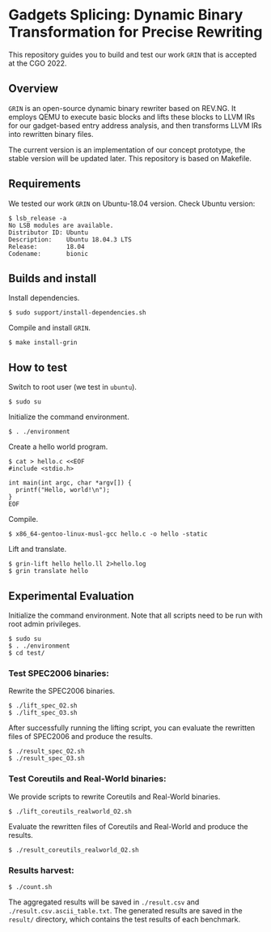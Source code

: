 # Gadgets Splicing: Dynamic Binary Transformation for Precise Rewriting

This repository guides you to build and test our work `GRIN` that is accepted at the CGO 2022.

## Overview

`GRIN` is an open-source dynamic binary rewriter based on REV.NG. It employs QEMU to execute basic blocks and lifts these blocks to LLVM IRs for our gadget-based entry address analysis, and then transforms LLVM IRs into rewritten binary files. 

The current version is an implementation of our concept prototype, the stable version will be updated later. This repository is based on Makefile.

## Requirements

We tested our work `GRIN` on Ubuntu-18.04 version. Check Ubuntu version:

```
$ lsb_release -a
No LSB modules are available.
Distributor ID: Ubuntu
Description:    Ubuntu 18.04.3 LTS
Release:        18.04
Codename:       bionic
```

## Builds and install

Install dependencies.

```
$ sudo support/install-dependencies.sh
```


Compile and install `GRIN`.

```
$ make install-grin
```

## How to test

Switch to root user (we test in `ubuntu`).

```
$ sudo su
```

Initialize the command environment.

```
$ . ./environment
```

Create a hello world program.

```
$ cat > hello.c <<EOF
#include <stdio.h>

int main(int argc, char *argv[]) {
  printf("Hello, world!\n");
}
EOF
```

Compile.

```
$ x86_64-gentoo-linux-musl-gcc hello.c -o hello -static
```

Lift and translate.

```
$ grin-lift hello hello.ll 2>hello.log
$ grin translate hello
```

## Experimental Evaluation


Initialize the command environment. Note that all scripts need to be run with root admin privileges.

```
$ sudo su
$ . ./environment
$ cd test/
```
### Test SPEC2006 binaries:

Rewrite the SPEC2006 binaries.

```
$ ./lift_spec_O2.sh
$ ./lift_spec_O3.sh
```

After successfully running the lifting script, you can evaluate the rewritten files of SPEC2006 and produce the results.

```
$ ./result_spec_O2.sh
$ ./result_spec_O3.sh
```

### Test Coreutils and Real-World binaries:

We provide scripts to rewrite Coreutils and Real-World binaries.

```
$ ./lift_coreutils_realworld_O2.sh
```

Evaluate the rewritten files of Coreutils and Real-World and produce the results.

```
$ ./result_coreutils_realworld_O2.sh
```

### Results harvest:

```
$ ./count.sh
```

The aggregated results will be saved in `./result.csv` and `./result.csv.ascii_table.txt`.
The generated results are saved in the `result/` directory, which contains the test results of each benchmark.
